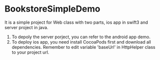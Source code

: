 # BookstoreSimpleDemo
It is a simple project for Web class with two parts, ios app in swift3 and server project in java.

1. To depoly the server porject, you can refer to the android app demo.
2. To deploy ios app, you need install CocoaPods first and download all dependencies. Remember to edit variable 'baseUrl' in HttpHelper class to your project url.
